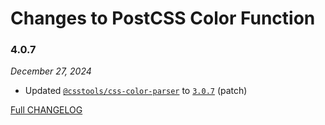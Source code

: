 # Changes to PostCSS Color Function

### 4.0.7

_December 27, 2024_

- Updated [`@csstools/css-color-parser`](https://github.com/csstools/postcss-plugins/tree/main/packages/css-color-parser) to [`3.0.7`](https://github.com/csstools/postcss-plugins/tree/main/packages/css-color-parser/CHANGELOG.md#307) (patch)

[Full CHANGELOG](https://github.com/csstools/postcss-plugins/tree/main/plugins/postcss-color-function/CHANGELOG.md)
